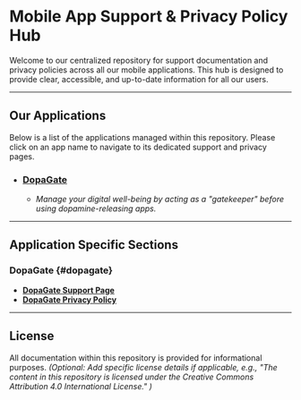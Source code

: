 # Mobile App Support & Privacy Policy Hub

Welcome to our centralized repository for support documentation and privacy policies across all our mobile applications. This hub is designed to provide clear, accessible, and up-to-date information for all our users.

---

## Our Applications

Below is a list of the applications managed within this repository. Please click on an app name to navigate to its dedicated support and privacy pages.

* ### [DopaGate](#dopagate)
    * *Manage your digital well-being by acting as a "gatekeeper" before using dopamine-releasing apps.*

---

## Application Specific Sections

### DopaGate {#dopagate}

- **[DopaGate Support Page](https://laplamon.github.io/support/dopagate/support.md)**
- **[DopaGate Privacy Policy](https://laplamon.github.io/support/dopagate/privacy-policy.md)**

---

## License

All documentation within this repository is provided for informational purposes.
*(Optional: Add specific license details if applicable, e.g., "The content in this repository is licensed under the Creative Commons Attribution 4.0 International License." )*
